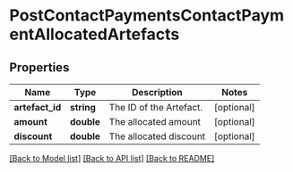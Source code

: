 # PostContactPaymentsContactPaymentAllocatedArtefacts

## Properties
Name | Type | Description | Notes
------------ | ------------- | ------------- | -------------
**artefact_id** | **string** | The ID of the Artefact. | [optional] 
**amount** | **double** | The allocated amount | [optional] 
**discount** | **double** | The allocated discount | [optional] 

[[Back to Model list]](../README.md#documentation-for-models) [[Back to API list]](../README.md#documentation-for-api-endpoints) [[Back to README]](../README.md)


